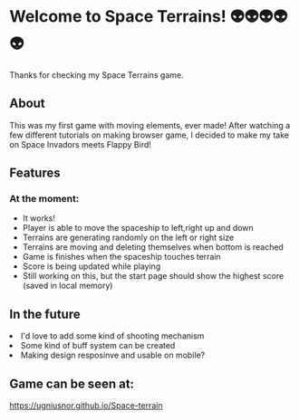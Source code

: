 # Welcome to Space Terrains! 👽👽👽👽👽


Thanks for checking my Space Terrains game.


## About
This was my first game  with moving elements, ever made! After watching a few different tutorials on making browser game, I decided to make my take on Space Invadors meets Flappy Bird!

## Features

<h3> At the moment:</h3>
<ul>
<li> It works!
 <li> Player is able to move the spaceship to left,right up and down
<li> Terrains are generating randomly on the left or right size
<li> Terrains are moving and deleting themselves when bottom is reached
<li> Game is finishes when the spaceship touches terrain
<li> Score is being updated while playing
<li> Still working on this, but the start page should show the highest score (saved in local memory)
</ul>

## In the future

<li> I'd love to add some kind of shooting mechanism 
<li> Some kind of buff system can be created
<li> Making design resposinve and usable on mobile?

## Game can be seen at:

<a> https://ugniusnor.github.io/Space-terrain
